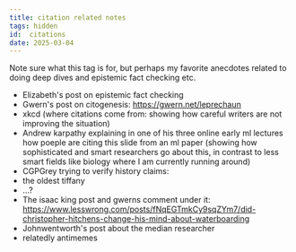 ```yaml
---
title: citation related notes
tags: hidden
id:  citations
date: 2025-03-04
---
```


Note sure what this tag is for, but perhaps my favorite anecdotes related to doing deep dives and epistemic fact checking etc.


- Elizabeth's post on epistemic fact checking
- Gwern's post on citogenesis: https://gwern.net/leprechaun
- xkcd (where citations come from: showing how careful writers are not improving the situation)
- Andrew karpathy explaining in one of his three online early ml lectures how poeple are citing this slide from an ml paper (showing how sophisticated and smart researchers go about this, in contrast to less smart fields like biology where I am currently running around)
- CGPGrey trying to verify history claims: 
 - the oldest tiffany
 - ...?
- The isaac king post and gwerns comment under it: https://www.lesswrong.com/posts/fNqEGTmkCy9sqZYm7/did-christopher-hitchens-change-his-mind-about-waterboarding
- Johnwentworth's post about the median researcher
 - relatedly antimemes
